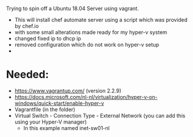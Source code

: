 Trying to spin off a Ubuntu 18.04 Server using vagrant.
- This will install chef automate server using a script which was provided by chef.io
- with some small alterations made ready for my hyper-v system
 - changed fixed ip to dhcp ip
 - removed configuration which do not work on hyper-v setup
 - 

# Needed:
 - https://www.vagrantup.com/ (version 2.2.9)
 - https://docs.microsoft.com/nl-nl/virtualization/hyper-v-on-windows/quick-start/enable-hyper-v
 - Vagrantfile (in the folder)
 - Virtual Switch - Connection Type - External Network (you can add this using your Hyper-V manager)
 	- In this example named inet-sw01-nl

 
